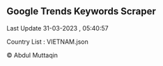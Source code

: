 

## Google Trends Keywords Scraper 
 
Last Update 31-03-2023 , 05:40:57

Country List :
VIETNAM.json



© Abdul Muttaqin 
